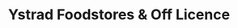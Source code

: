 ---
title: "Ystrad Foodstores & Off Licence"
url: /ystrad/ystrad-foodstores-and-off-licence/
shop: convenience
---